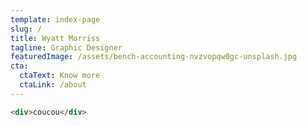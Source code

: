 ```yaml
---
template: index-page
slug: /
title: Wyatt Morriss
tagline: Graphic Designer
featuredImage: /assets/bench-accounting-nvzvopqw0gc-unsplash.jpg
cta:
  ctaText: Know more
  ctaLink: /about
---
```

```html
<div>coucou</div>
```